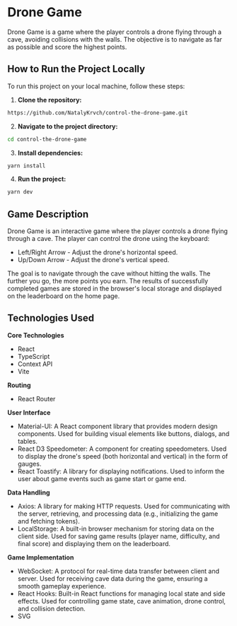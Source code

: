 # Drone Game

Drone Game is a game where the player controls a drone flying through a cave, avoiding collisions with the walls. The objective is to navigate as far as possible and score the highest points.

## How to Run the Project Locally

To run this project on your local machine, follow these steps:

1. **Clone the repository:**

```bash
https://github.com/NatalyKrvch/control-the-drone-game.git
```

2. **Navigate to the project directory:**

```bash
cd control-the-drone-game
```

3. **Install dependencies:**

```bash
yarn install
```

4. **Run the project:**

```bash
yarn dev
```

## Game Description

Drone Game is an interactive game where the player controls a drone flying through a cave. The player can control the drone using the keyboard:

- Left/Right Arrow - Adjust the drone's horizontal speed.
- Up/Down Arrow - Adjust the drone's vertical speed.

The goal is to navigate through the cave without hitting the walls. The further you go, the more points you earn. The results of successfully completed games are stored in the browser's local storage and displayed on the leaderboard on the home page.

## Technologies Used

**Core Technologies**

- React
- TypeScript
- Context API
- Vite

**Routing**

- React Router

**User Interface**

- Material-UI: A React component library that provides modern design components. Used for building visual elements like buttons, dialogs, and tables.
- React D3 Speedometer: A component for creating speedometers. Used to display the drone's speed (both horizontal and vertical) in the form of gauges.
- React Toastify: A library for displaying notifications. Used to inform the user about game events such as game start or game end.

**Data Handling**

- Axios: A library for making HTTP requests. Used for communicating with the server, retrieving, and processing data (e.g., initializing the game and fetching tokens).
- LocalStorage: A built-in browser mechanism for storing data on the client side. Used for saving game results (player name, difficulty, and final score) and displaying them on the leaderboard.

**Game Implementation**

- WebSocket: A protocol for real-time data transfer between client and server. Used for receiving cave data during the game, ensuring a smooth gameplay experience.
- React Hooks: Built-in React functions for managing local state and side effects. Used for controlling game state, cave animation, drone control, and collision detection.
- SVG
